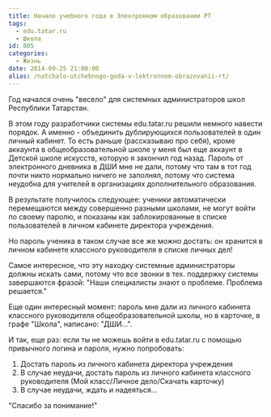 ```yaml
---
title: Начало учебного года в Электронном образовании РТ
tags:
  - edu.tatar.ru
  - Школа
id: 805
categories:
  - Жизнь
date: 2014-09-25 21:00:00
alias: /natchalo-utchebnogo-goda-v-lektronnom-obrazovanii-rt/
---
```


Год начался очень "весело" для системных администраторов школ Республики Татарстан. <!--more-->

В этом году разработчики системы edu.tatar.ru решили немного навести порядок. А именно - объединить дублирующихся пользователей в один личный кабинет. То есть раньше (рассказываю про себя), кроме аккаунта в общеобразовательной школе у меня был еще аккаунт в Детской школе искусств, которую я закончил год назад. Пароль от электронного дневника в ДШИ мне не дали, потому что там в тот год почти никто нормально ничего не заполнял, потому что система неудобна для учителей в организациях дополнительного образования.

В результате получилось следующее: ученики автоматически перемещаются между совершенно разными школами, не могут войти по своему паролю, и показаны как заблокированные в списке пользователей в личном кабинете директора учреждения.

Но пароль ученика в таком случае все же можно достать: он хранится в личном кабинете классного руководителя в списке личных дел! 

Самое интересное, что эту находку системные администраторы должны искать сами, потому что все звонки в тех. поддержку системы завершаются фразой: "Наши специалисты знают о проблеме. Проблема решается." 

Еще один интересный момент: пароль мне дали из личного кабинета классного руководителя общеобразовательной школы, но в карточке, в графе "Школа", написано: "ДШИ...".

И так, еще раз: если ты не можешь войти в edu.tatar.ru c помощью привычного логина и пароля, нужно попробовать:

1.  Достать пароль из личного кабинета директора учреждения
2.  В случае неудачи, достать пароль из личного кабинета классного руководителя (Мой класс/Личное дело/Скачать карточку)
3.  В случае неудачи, ждать и надеяться...

"Спасибо за понимание!"